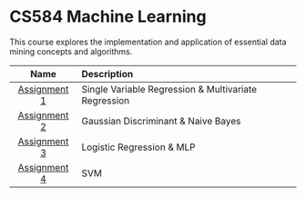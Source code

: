 # CS584 Machine Learning

This course explores the implementation and application of essential data mining concepts and algorithms.

|Name|Description|
|:---:|:---|
|[Assignment 1](./Assignment1)|Single Variable Regression & Multivariate Regression|
|[Assignment 2](./Assignment2)|Gaussian Discriminant & Naive Bayes|
|[Assignment 3](./Assignment3)|Logistic Regression & MLP|
|[Assignment 4](./Assignment4)|SVM|
